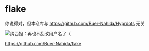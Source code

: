 # flake
你说得对，但本仓库与 https://github.com/Buer-Nahida/Hyprdots 无关

![纳西妲：再也不乱改用户名了（](https://github.com/user-attachments/assets/e7741612-637f-4a88-972e-619ed92c87b4)

https://github.com/Buer-Nahida/flake
